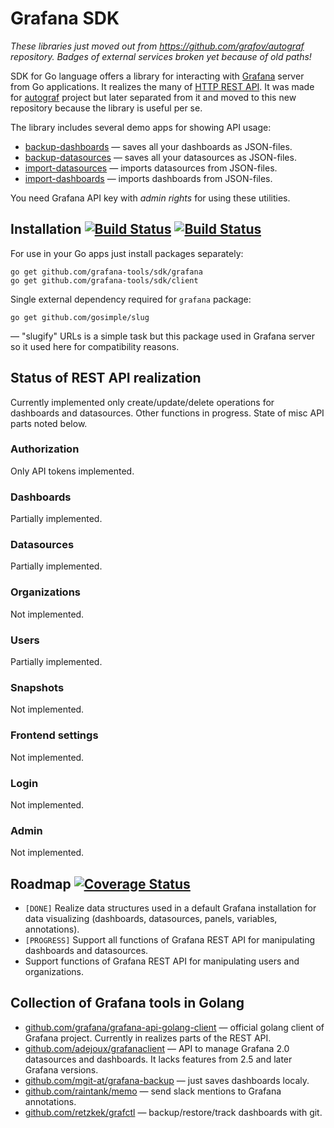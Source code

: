 # Grafana SDK

*These libraries just moved out from https://github.com/grafov/autograf repository.*
*Badges of external services broken yet because of old paths!*

SDK for Go language offers a library for interacting with [Grafana](http://grafana.org) server from Go applications.
It realizes the many of [HTTP REST API](http://docs.grafana.org/reference/http_api). 
It was made for [autograf](https://github.com/grafana-tools/autograf) project but later separated 
from it and moved to this new repository because the library is useful per se.

The library includes several demo apps for showing API usage:

* [backup-dashboards](cmd/backup-dashboards) — saves all your dashboards as JSON-files.
* [backup-datasources](cmd/backup-datasources) — saves all your datasources as JSON-files.
* [import-datasources](cmd/import-datasources) — imports datasources from JSON-files.
* [import-dashboards](cmd/import-dashboards) — imports dashboards from JSON-files.

You need Grafana API key with _admin rights_ for using these utilities.

## Installation [![Build Status](https://travis-ci.org/grafov/autograf.svg?branch=master)](https://travis-ci.org/grafov/autograf) [![Build Status](https://drone.io/github.com/grafov/autograf/status.png)](https://drone.io/github.com/grafov/autograf/latest)

For use in your Go apps just install packages separately:

    go get github.com/grafana-tools/sdk/grafana
    go get github.com/grafana-tools/sdk/client

Single external dependency required for `grafana` package:

    go get github.com/gosimple/slug

— "slugify" URLs is a simple task but this package used in Grafana server so it used
here for compatibility reasons.

## Status of REST API realization

Currently implemented only create/update/delete operations for dashboards and datasources. Other functions in progress. State of misc API parts noted below.

### Authorization

Only API tokens implemented.

### Dashboards

Partially implemented.

### Datasources

Partially implemented.

### Organizations

Not implemented.

### Users

Partially implemented.

### Snapshots

Not implemented.

### Frontend settings

Not implemented.

### Login

Not implemented.

### Admin

Not implemented.


## Roadmap [![Coverage Status](https://coveralls.io/repos/github/grafov/autograf/badge.svg?branch=master)](https://coveralls.io/github/grafov/autograf?branch=master)

* `[DONE]` Realize data structures used in a default Grafana installation for data visualizing (dashboards, datasources, panels, variables, annotations).
* `[PROGRESS]` Support all functions of Grafana REST API for manipulating dashboards and datasources.
* Support functions of Grafana REST API for manipulating users and organizations.


## Collection of Grafana tools in Golang

* [github.com/grafana/grafana-api-golang-client](https://github.com/grafana/grafana-api-golang-client) — official golang client of Grafana project. Currently in realizes parts of the REST API.
* [github.com/adejoux/grafanaclient](https://github.com/adejoux/grafanaclient) — API to manage Grafana 2.0 datasources and dashboards. It lacks features from 2.5 and later Grafana versions.
* [github.com/mgit-at/grafana-backup](https://github.com/mgit-at/grafana-backup) — just saves dashboards localy.
* [github.com/raintank/memo](https://github.com/raintank/memo) — send slack mentions to Grafana annotations.
* [github.com/retzkek/grafctl](https://github.com/retzkek/grafctl) — backup/restore/track dashboards with git.

